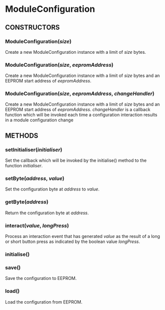 # ModuleConfiguration

## CONSTRUCTORS

### ModuleConfiguration(*size*)

Create a new ModuleConfiguration instance with a limit of *size* bytes.

### ModuleConfiguration(*size*, *eepromAddress*)

Create a new ModuleConfiguration instance with a limit of *size* bytes and an EEPROM start address of *eepromAddress*.

### ModuleConfiguration(*size*, *eepromAddress*, *changeHandler*)

Create a new ModuleConfiguration instance with a limit of *size* bytes and an EEPROM start address of *eepromAddress*. *changeHandler* is a callback function which will be invoked each time a configuration interaction results in a module configuration change

## METHODS

### setInitialiser(*initialiser*)

Set the callback which will be invoked by the initialise() method to the function *initialiser*.

### setByte(*address*, *value*)

Set the configuration byte at *address* to *value*.

### getByte(*address*)

Return the configuration byte at *address*.

### interact(*value*, *longPress*)

Process an interaction event that has generated *value* as the result of a long or short button press as indicated by the boolean value *longPress*. 

### initialise()

### save()

Save the configuration to EEPROM.

### load()

Load the configuration from EEPROM.
